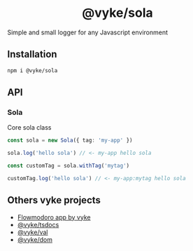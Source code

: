 <div align="center">
	<h1>
		@vyke/sola
	</h1>
</div>

Simple and small logger for any Javascript environment

## Installation
```sh
npm i @vyke/sola
```

## API
### Sola
Core sola class

```ts
const sola = new Sola({ tag: 'my-app' })

sola.log('hello sola') // <- my-app hello sola

const customTag = sola.withTag('mytag')

customTag.log('hello sola') // <- my-app:mytag hello sola
```

## Others vyke projects
- [Flowmodoro app by vyke](https://github.com/albizures/vyke-flowmodoro)
- [@vyke/tsdocs](https://github.com/albizures/vyke-tsdocs)
- [@vyke/val](https://github.com/albizures/vyke-val)
- [@vyke/dom](https://github.com/albizures/vyke-dom)
